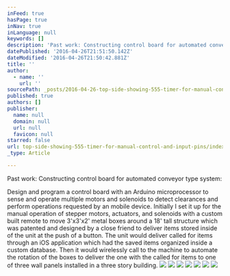 ```yaml
---
inFeed: true
hasPage: true
inNav: true
inLanguage: null
keywords: []
description: 'Past work: Constructing control board for automated conveyor type system:'
datePublished: '2016-04-26T21:51:50.142Z'
dateModified: '2016-04-26T21:50:42.881Z'
title: ''
author:
  - name: ''
    url: ''
sourcePath: _posts/2016-04-26-top-side-showing-555-timer-for-manual-control-and-input-pins.md
published: true
authors: []
publisher:
  name: null
  domain: null
  url: null
  favicon: null
starred: false
url: top-side-showing-555-timer-for-manual-control-and-input-pins/index.html
_type: Article

---
```

Past work: Constructing control board for automated conveyor type system:

Design and program a control board with an Arduino microprocessor to sense and operate multiple motors and solenoids to detect clearances and perform operations requested by an mobile device. Initially I set it up for the manual operation of stepper motors, actuators, and solenoids with a custom built remote to move 3'x3'x2' metal boxes around a 18' tall structure which was patented and designed by a close friend to deliver items stored inside of the unit at the push of a button. The unit would deliver called for items through an iOS application which had the saved items organized inside a custom database. Then it would wirelessly call to the machine to automate the rotation of the boxes to deliver the one with the called for items to one of three wall panels installed in a three story building.
![](https://the-grid-user-content.s3-us-west-2.amazonaws.com/4dd9adaf-fc10-4df4-b5d9-a12ef9b04718.jpg)
![](https://the-grid-user-content.s3-us-west-2.amazonaws.com/ddd84db5-66db-4c0d-9eaa-33482e00cf18.jpg)
![](https://the-grid-user-content.s3-us-west-2.amazonaws.com/31ed17b6-b9aa-4a79-8fa7-f3be87d2b0dd.jpg)
![](https://the-grid-user-content.s3-us-west-2.amazonaws.com/8daa6e72-2615-4150-97b0-34c32b677c1c.jpg)
![](https://s3-us-west-2.amazonaws.com/the-grid-img/p/bbf05ee5f415fd0b4b45d4fcf7f2f8dc284d129a.jpg)
![](https://the-grid-user-content.s3-us-west-2.amazonaws.com/3ad9df97-a131-4d3e-901c-70434a44c257.jpg)
![](https://the-grid-user-content.s3-us-west-2.amazonaws.com/d3e994e2-ae4b-4dfd-9852-e7650848f26b.jpg)